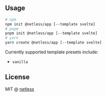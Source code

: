 ## Usage

```bash
# npm
npm init @netless/app [--template svelte]
# pnpm
pnpm init @netless/app [--template svelte]
# yarn
yarn create @netless/app [--template svelte]
```

Currently supported template presets include:

- `vanilla`

## License

MIT @ [netless](https://github.com/netless-io)
